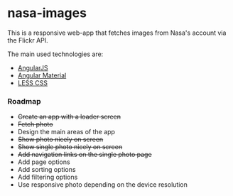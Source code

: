 # nasa-images

This is a responsive web-app that fetches images from Nasa's account via the Flickr API.

The main used technologies are:
 - [AngularJS](https://angularjs.org/)
 - [Angular Material](https://material.angularjs.org/)
 - [LESS CSS](http://lesscss.org/)

### Roadmap

 - ~~Create an app with a loader screen~~
 - ~~Fetch photo~~
 - Design the main areas of the app
 - ~~Show photo nicely on screen~~
 - ~~Show single photo nicely on screen~~
 - ~~Add navigation links on the single photo page~~
 - Add page options
 - Add sorting options
 - Add filtering options
 - Use responsive photo depending on the device resolution 